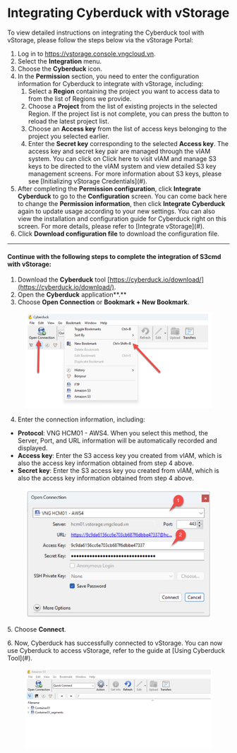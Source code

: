 # Integrating Cyberduck with vStorage

To view detailed instructions on integrating the Cyberduck tool with vStorage, please follow the steps below via the vStorage Portal:

1. Log in to https://vstorage.console.vngcloud.vn.
2. Select the **Integration** menu.
3. Choose the **Cyberduck** icon.
4. In the **Permission** section, you need to enter the configuration information for Cyberduck to integrate with vStorage, including:
   1. Select a **Region** containing the project you want to access data to from the list of Regions we provide.
   2. Choose a **Project** from the list of existing projects in the selected Region. If the project list is not complete, you can press the button to reload the latest project list.
   3. Choose an **Access key** from the list of access keys belonging to the project you selected earlier.
   4. Enter the **Secret key** corresponding to the selected **Access key**. The access key and secret key pair are managed through the vIAM system. You can click on Click here to visit vIAM and manage S3 keys to be directed to the vIAM system and view detailed S3 key management screens. For more information about S3 keys, please see \[Initializing vStorage Credentials]\(#).
5. After completing the **Permission configuration**, click **Integrate Cyberduck** to go to the **Configuration** screen. You can come back here to change the **Permission information**, then click **Integrate Cyberduck** again to update usage according to your new settings. You can also view the installation and configuration guide for Cyberduck right on this screen. For more details, please refer to \[Integrate vStorage]\(#).
6. Click **Download configuration file** to download the configuration file.

***

#### **Continue with the following steps to complete the integration of S3cmd with vStorage:** <a href="#integratingcyberduckwithvstorage-continuewiththefollowingstepstocompletetheintegrationofs3cmdwithvst" id="integratingcyberduckwithvstorage-continuewiththefollowingstepstocompletetheintegrationofs3cmdwithvst"></a>

1. Download the **Cyberduck** tool [https://cyberduck.io/download/](https://cyberduck.io/download/).
2. Open the **Cyberduck** application\*\*.\*\*
3. Choose **Open Connection** or **Bookmark + New Bookmark**.

<figure><img src="../../../../../.gitbook/assets/image (5) (1) (1) (1) (1) (1).png" alt=""><figcaption></figcaption></figure>

4. Enter the connection information, including:

* **Protocol**: VNG HCM01 - AWS4. When you select this method, the Server, Port, and URL information will be automatically recorded and displayed.
* **Access key**: Enter the S3 access key you created from vIAM, which is also the access key information obtained from step 4 above.
* **Secret key**: Enter the S3 access key you created from vIAM, which is also the access key information obtained from step 4 above.

<figure><img src="../../../../../.gitbook/assets/image (6) (1) (1) (1) (1).png" alt=""><figcaption></figcaption></figure>

5\. Choose **Connect**.

6\. Now, Cyberduck has successfully connected to vStorage. You can now use Cyberduck to access vStorage, refer to the guide at \[Using Cyberduck Tool]\(#).

<figure><img src="../../../../../.gitbook/assets/image (7) (1) (1) (1) (1).png" alt=""><figcaption></figcaption></figure>
